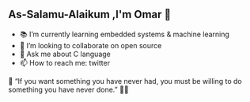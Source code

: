 ## As-Salamu-Alaikum ,I'm Omar 👋



- 📚 I’m currently learning embedded systems & machine learning
- 📌 I’m looking to collaborate on open source
- 💬 Ask me about C language
- 📫 How to reach me: twitter


🌌 “If you want something you have never had, you must be willing to do something you have never done.” 💙🚀
<!--
**astro0mar/astro0mar** is a ✨ _special_ ✨ repository because its `README.md` (this file) appears on your GitHub profile.


- 🔭 I’m currently working on ...
- 🤔 I’m looking for help with ...
- 😄 Pronouns: ...
- ⚡ Fun fact: ...
-->
